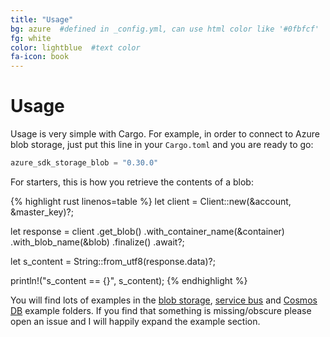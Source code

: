 ```yaml
---
title: "Usage"
bg: azure  #defined in _config.yml, can use html color like '#0fbfcf'
fg: white
color: lightblue  #text color
fa-icon: book
---
```

# Usage

Usage is very simple with Cargo. For example, in order to connect to Azure blob storage, just put this line in your `Cargo.toml` and you are ready to go:

```rust
azure_sdk_storage_blob = "0.30.0"
```
For starters, this is how you retrieve the contents of a blob:

{% highlight rust linenos=table %}
let client = Client::new(&account, &master_key)?;

let response = client
    .get_blob()
    .with_container_name(&container)
    .with_blob_name(&blob)
    .finalize()
    .await?;

let s_content = String::from_utf8(response.data)?;

println!("s_content == {}", s_content);
{% endhighlight %}

You will find lots of examples in the [blob storage](https://github.com/MindFlavor/AzureSDKForRust/tree/master/azure_sdk_storage_blob/examples), [service bus](https://github.com/MindFlavor/AzureSDKForRust/tree/master/azure_sdk_service_bus/examples) and [Cosmos DB](https://github.com/MindFlavor/AzureSDKForRust/tree/master/azure_sdk_cosmos/examples) example folders. If you find that something is missing/obscure please open an issue and I will happily expand the example section.



